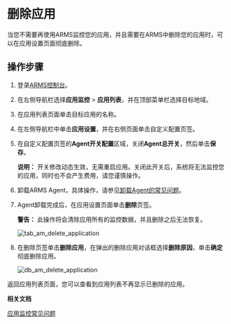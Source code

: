 # 删除应用

当您不需要再使用ARMS监控您的应用，并且需要在ARMS中删除您的应用时，可以在应用设置页面彻底删除。

## 操作步骤

1.  登录[ARMS控制台](https://arms-ap-southeast-1.console.aliyun.com/#/home)。

2.  在左侧导航栏选择**应用监控** \> **应用列表**，并在顶部菜单栏选择目标地域。

3.  在应用列表页面单击目标应用的名称。

4.  在左侧导航栏中单击**应用设置**，并在右侧页面单击自定义配置页签。

5.  在自定义配置页签的**Agent开关配置**区域，关闭**Agent总开关**，然后单击**保存**。

    **说明：** 开关修改动态生效，无需重启应用。关闭此开关后，系统将无法监控您的应用，同时也不会产生费用，请您谨慎操作。

6.  卸载ARMS Agent，具体操作，请参见[卸载Agent的常见问题](/intl.zh-CN/应用监控/应用监控常见问题.mdli-dab-lbz-7ss)。

7.  Agent卸载完成后，在应用设置页面单击**删除**页签。

    **警告：** 此操作将会清除应用所有的监控数据，并且删除之后无法恢复。

    ![tab_am_delete_application](https://static-aliyun-doc.oss-accelerate.aliyuncs.com/assets/img/zh-CN/3552636061/p82432.png)

8.  在删除页签单击**删除应用**，在弹出的删除应用对话框选择**删除原因**，单击**确定**彻底删除应用。

    ![db_am_delete_application](https://static-aliyun-doc.oss-accelerate.aliyuncs.com/assets/img/zh-CN/3552636061/p82433.png)


返回应用列表页面，您可以查看到应用列表不再显示已删除的应用。

**相关文档**  


[应用监控常见问题](/intl.zh-CN/应用监控/应用监控常见问题.md)

